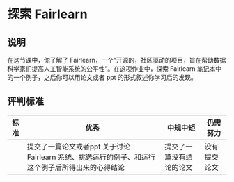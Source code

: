 # 探索 Fairlearn

## 说明

在这节课中，你了解了 Fairlearn，一个“开源的，社区驱动的项目，旨在帮助数据科学家们提高人工智能系统的公平性”。在这项作业中，探索 Fairlearn [笔记本](https://fairlearn.org/v0.6.2/auto_examples/index.html)中的一个例子，之后你可以用论文或者 ppt 的形式叙述你学习后的发现。

## 评判标准

| 标准 | 优秀 | 中规中矩 | 仍需努力 |
| -------- | --------- | -------- | ----------------- |
|          |  提交了一篇论文或者ppt 关于讨论 Fairlearn 系统、挑选运行的例子、和运行这个例子后所得出来的心得结论        |   提交了一篇没有结论的论文       |  没有提交论文                 |
